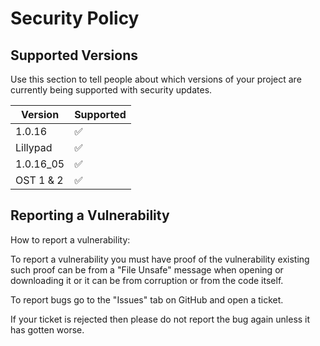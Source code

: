 # Security Policy

## Supported Versions

Use this section to tell people about which versions of your project are
currently being supported with security updates.

| Version | Supported          |
| ------- | ------------------ |
| 1.0.16  | :white_check_mark: |
| Lillypad| :white_check_mark: |
| 1.0.16_05| :white_check_mark:|
| OST 1 & 2| :white_check_mark:|

## Reporting a Vulnerability

How to report a vulnerability:

To report a vulnerability you must have proof of the vulnerability existing
such proof can be from a "File Unsafe" message when opening or downloading it
or it can be from corruption or from the code itself.

To report bugs go to the "Issues" tab on GitHub and open a ticket.

If your ticket is rejected then please do not report the bug again unless it has gotten worse.
